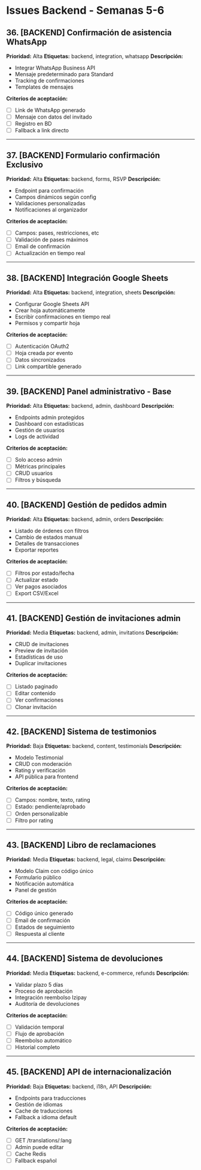 # Issues Backend - Semanas 5-6

## 36. [BACKEND] Confirmación de asistencia WhatsApp
**Prioridad:** Alta
**Etiquetas:** backend, integration, whatsapp
**Descripción:**
- Integrar WhatsApp Business API
- Mensaje predeterminado para Standard
- Tracking de confirmaciones
- Templates de mensajes

**Criterios de aceptación:**
- [ ] Link de WhatsApp generado
- [ ] Mensaje con datos del invitado
- [ ] Registro en BD
- [ ] Fallback a link directo

---

## 37. [BACKEND] Formulario confirmación Exclusivo
**Prioridad:** Alta
**Etiquetas:** backend, forms, RSVP
**Descripción:**
- Endpoint para confirmación
- Campos dinámicos según config
- Validaciones personalizadas
- Notificaciones al organizador

**Criterios de aceptación:**
- [ ] Campos: pases, restricciones, etc
- [ ] Validación de pases máximos
- [ ] Email de confirmación
- [ ] Actualización en tiempo real

---

## 38. [BACKEND] Integración Google Sheets
**Prioridad:** Alta
**Etiquetas:** backend, integration, sheets
**Descripción:**
- Configurar Google Sheets API
- Crear hoja automáticamente
- Escribir confirmaciones en tiempo real
- Permisos y compartir hoja

**Criterios de aceptación:**
- [ ] Autenticación OAuth2
- [ ] Hoja creada por evento
- [ ] Datos sincronizados
- [ ] Link compartible generado

---

## 39. [BACKEND] Panel administrativo - Base
**Prioridad:** Alta
**Etiquetas:** backend, admin, dashboard
**Descripción:**
- Endpoints admin protegidos
- Dashboard con estadísticas
- Gestión de usuarios
- Logs de actividad

**Criterios de aceptación:**
- [ ] Solo acceso admin
- [ ] Métricas principales
- [ ] CRUD usuarios
- [ ] Filtros y búsqueda

---

## 40. [BACKEND] Gestión de pedidos admin
**Prioridad:** Alta
**Etiquetas:** backend, admin, orders
**Descripción:**
- Listado de órdenes con filtros
- Cambio de estados manual
- Detalles de transacciones
- Exportar reportes

**Criterios de aceptación:**
- [ ] Filtros por estado/fecha
- [ ] Actualizar estado
- [ ] Ver pagos asociados
- [ ] Export CSV/Excel

---

## 41. [BACKEND] Gestión de invitaciones admin
**Prioridad:** Media
**Etiquetas:** backend, admin, invitations
**Descripción:**
- CRUD de invitaciones
- Preview de invitación
- Estadísticas de uso
- Duplicar invitaciones

**Criterios de aceptación:**
- [ ] Listado paginado
- [ ] Editar contenido
- [ ] Ver confirmaciones
- [ ] Clonar invitación

---

## 42. [BACKEND] Sistema de testimonios
**Prioridad:** Baja
**Etiquetas:** backend, content, testimonials
**Descripción:**
- Modelo Testimonial
- CRUD con moderación
- Rating y verificación
- API pública para frontend

**Criterios de aceptación:**
- [ ] Campos: nombre, texto, rating
- [ ] Estado: pendiente/aprobado
- [ ] Orden personalizable
- [ ] Filtro por rating

---

## 43. [BACKEND] Libro de reclamaciones
**Prioridad:** Media
**Etiquetas:** backend, legal, claims
**Descripción:**
- Modelo Claim con código único
- Formulario público
- Notificación automática
- Panel de gestión

**Criterios de aceptación:**
- [ ] Código único generado
- [ ] Email de confirmación
- [ ] Estados de seguimiento
- [ ] Respuesta al cliente

---

## 44. [BACKEND] Sistema de devoluciones
**Prioridad:** Media
**Etiquetas:** backend, e-commerce, refunds
**Descripción:**
- Validar plazo 5 días
- Proceso de aprobación
- Integración reembolso Izipay
- Auditoría de devoluciones

**Criterios de aceptación:**
- [ ] Validación temporal
- [ ] Flujo de aprobación
- [ ] Reembolso automático
- [ ] Historial completo

---

## 45. [BACKEND] API de internacionalización
**Prioridad:** Baja
**Etiquetas:** backend, i18n, API
**Descripción:**
- Endpoints para traducciones
- Gestión de idiomas
- Cache de traducciones
- Fallback a idioma default

**Criterios de aceptación:**
- [ ] GET /translations/:lang
- [ ] Admin puede editar
- [ ] Cache Redis
- [ ] Fallback español